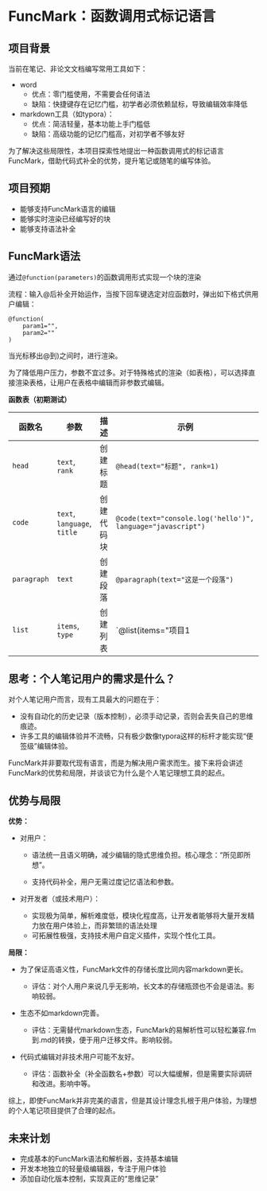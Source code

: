 # FuncMark：函数调用式标记语言

## 项目背景

当前在笔记、非论文文档编写常用工具如下：

- word
	- 优点：零门槛使用，不需要会任何语法
	- 缺陷：快捷键存在记忆门槛，初学者必须依赖鼠标，导致编辑效率降低
- markdown工具（如typora）：
	- 优点：简洁轻量，基本功能上手门槛低
	- 缺陷：高级功能的记忆门槛高，对初学者不够友好

为了解决这些局限性，本项目探索性地提出一种函数调用式的标记语言FuncMark，借助代码式补全的优势，提升笔记或随笔的编写体验。

## 项目预期

- 能够支持FuncMark语言的编辑
- 能够实时渲染已经编写好的块
- 能够支持语法补全

## FuncMark语法

通过`@function(parameters)`的函数调用形式实现一个块的渲染

流程：输入@后补全开始运作，当按下回车键选定对应函数时，弹出如下格式供用户编辑：

```
@function(
	param1="",
	param2=""
)
```

当光标移出@到)之间时，进行渲染。

为了降低用户压力，参数不宜过多。对于特殊格式的渲染（如表格），可以选择直接渲染表格，让用户在表格中编辑而非参数式编辑。

**函数表（初期测试）**

| 函数名      | 参数                        | 描述       | 示例                                                        |
| ----------- | --------------------------- | ---------- | ----------------------------------------------------------- |
| `head`      | `text`, `rank`              | 创建标题   | `@head(text="标题", rank=1)`                                |
| `code`      | `text`, `language`, `title` | 创建代码块 | `@code(text="console.log('hello')", language="javascript")` |
| `paragraph` | `text`                      | 创建段落   | `@paragraph(text="这是一个段落")`                           |
| `list`      | `items`, `type`             | 创建列表   | `@list(items="项目1|项目2|项目3", type="ordered")`          |

## 思考：个人笔记用户的需求是什么？

对个人笔记用户而言，现有工具最大的问题在于：

- 没有自动化的历史记录（版本控制），必须手动记录，否则会丢失自己的思维痕迹。
- 许多工具的编辑体验并不流畅，只有极少数像typora这样的标杆才能实现“便签级”编辑体验。

FuncMark并非要取代现有语言，而是为解决用户需求而生。接下来将会讲述FuncMark的优势和局限，并谈谈它为什么是个人笔记理想工具的起点。

## 优势与局限

**优势：**

- 对用户：

	- 语法统一且语义明确，减少编辑的隐式思维负担。核心理念：“所见即所想”。

	- 支持代码补全，用户无需过度记忆语法和参数。

- 对开发者（或技术用户）：

	- 实现极为简单，解析难度低，模块化程度高，让开发者能够将大量开发精力放在用户体验上，而非繁琐的语法处理
	- 可拓展性极强，支持技术用户自定义插件，实现个性化工具。

**局限：**

- 为了保证高语义性，FuncMark文件的存储长度比同内容markdown更长。
	- 评估：对个人用户来说几乎无影响，长文本的存储瓶颈也不会是语法。影响较弱。
- 生态不如markdown完善。
	- 评估：无需替代markdown生态，FuncMark的易解析性可以轻松兼容.fm到.md的转换，便于用户迁移文件。影响较弱。

- 代码式编辑对非技术用户可能不友好。
	- 评估：函数补全（补全函数名+参数）可以大幅缓解，但是需要实际调研和改进。影响中等。

综上，即使FuncMark并非完美的语言，但是其设计理念扎根于用户体验，为理想的个人笔记项目提供了合理的起点。

## 未来计划

- 完成基本的FuncMark语法和解析器，支持基本编辑
- 开发本地独立的轻量级编辑器，专注于用户体验
- 添加自动化版本控制，实现真正的“思维记录”
